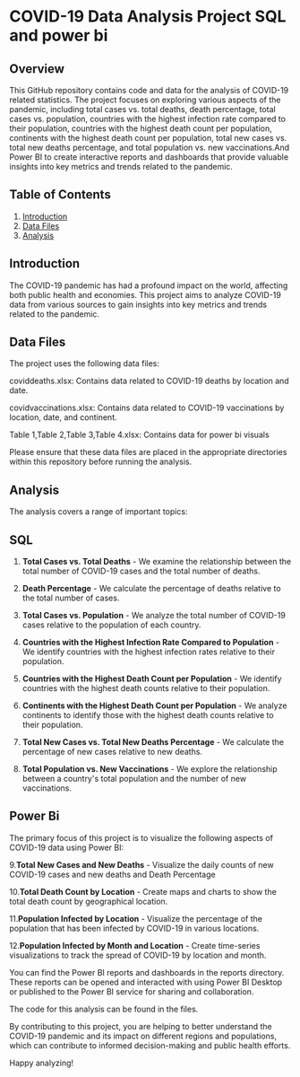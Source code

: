 # COVID-19 Data Analysis Project SQL and power bi

## Overview

This GitHub repository contains code and data for the analysis of COVID-19 related statistics. The project focuses on exploring various aspects of the pandemic, including total cases vs. total deaths, death percentage, total cases vs. population, countries with the highest infection rate compared to their population, countries with the highest death count per population, continents with the highest death count per population, total new cases vs. total new deaths percentage, and total population vs. new vaccinations.And Power BI to create interactive reports and dashboards that provide valuable insights into key metrics and trends related to the pandemic.

## Table of Contents

1. [Introduction](#introduction)
2. [Data Files](#data-files)
3. [Analysis](#analysis)

## Introduction

The COVID-19 pandemic has had a profound impact on the world, affecting both public health and economies. This project aims to analyze COVID-19 data from various sources to gain insights into key metrics and trends related to the pandemic.

## Data Files

The project uses the following data files:

coviddeaths.xlsx: Contains data related to COVID-19 deaths by location and date.

covidvaccinations.xlsx: Contains data related to COVID-19 vaccinations by location, date, and continent.

Table 1,Table 2,Table 3,Table 4.xlsx: Contains data for power bi visuals

Please ensure that these data files are placed in the appropriate directories within this repository before running the analysis.

## Analysis

The analysis covers a range of important topics:

## SQL

1. **Total Cases vs. Total Deaths** - We examine the relationship between the total number of COVID-19 cases and the total number of deaths.

2. **Death Percentage** - We calculate the percentage of deaths relative to the total number of cases.

3. **Total Cases vs. Population** - We analyze the total number of COVID-19 cases relative to the population of each country.

4. **Countries with the Highest Infection Rate Compared to Population** - We identify countries with the highest infection rates relative to their population.

5. **Countries with the Highest Death Count per Population** - We identify countries with the highest death counts relative to their population.

6. **Continents with the Highest Death Count per Population** - We analyze continents to identify those with the highest death counts relative to their population.

7. **Total New Cases vs. Total New Deaths Percentage** - We calculate the percentage of new cases relative to new deaths.

8. **Total Population vs. New Vaccinations** - We explore the relationship between a country's total population and the number of new vaccinations.

## Power Bi

The primary focus of this project is to visualize the following aspects of COVID-19 data using Power BI:

9.**Total New Cases and New Deaths** - Visualize the daily counts of new COVID-19 cases and new deaths and Death Percentage 

10.**Total Death Count by Location** - Create maps and charts to show the total death count by geographical location.

11.**Population Infected by Location** - Visualize the percentage of the population that has been infected by COVID-19 in various locations.

12.**Population Infected by Month and Location** - Create time-series visualizations to track the spread of COVID-19 by location and month.

You can find the Power BI reports and dashboards in the reports directory. These reports can be opened and interacted with using Power BI Desktop or published to the Power BI service for sharing and collaboration.
   

The code for this analysis can be found in the files.

By contributing to this project, you are helping to better understand the COVID-19 pandemic and its impact on different regions and populations, which can contribute to informed decision-making and public health efforts.

Happy analyzing!

